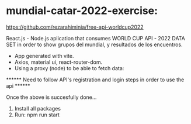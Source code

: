 # mundial-catar-2022-exercise:
https://github.com/rezarahiminia/free-api-worldcup2022
 
React.js - Node.js aplication that consumes WORLD CUP API - 2022 DATA SET in order to show grupos del mundial, y resultados de los encuentros.

- App generated with vite.
- Axios, material ui, react-router-dom.
- Using a proxy (node) to be able to fetch data:

****** Need to follow API's registration and login steps in order to use the api ******

Once the above is succesfully done...

1. Install all packages
2. Run: npm run start
